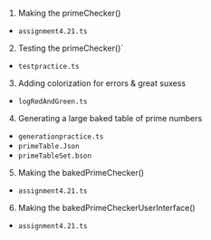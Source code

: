 1. Making the primeChecker() 
- `assignment4.21.ts`    
2. Testing the primeChecker()`
- `testpractice.ts` 
3. Adding colorization for errors & great suxess 
- `logRedAndGreen.ts` 
4. Generating a large baked table of prime numbers
- `generationpractice.ts`  
- `primeTable.Json` 
- `primeTableSet.bson`
5. Making the bakedPrimeChecker()
- `assignment4.21.ts`  
6. Making the bakedPrimeCheckerUserInterface()
- `assignment4.21.ts`